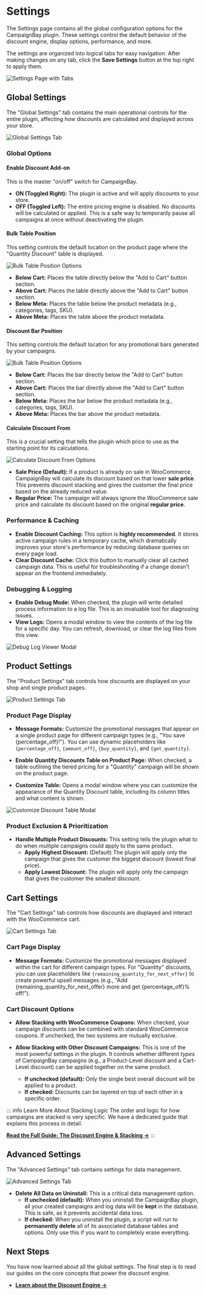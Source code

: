 # Settings

The Settings page contains all the global configuration options for the CampaignBay plugin. These settings control the default behavior of the discount engine, display options, performance, and more.

The settings are organized into logical tabs for easy navigation. After making changes on any tab, click the **Save Settings** button at the top right to apply them.

![Settings Page with Tabs](./public/settings-tabs.png)

## Global Settings

The "Global Settings" tab contains the main operational controls for the entire plugin, affecting how discounts are calculated and displayed across your store.

![Global Settings Tab](./public/settings-global.png)

### Global Options

#### Enable Discount Add-on

This is the master "on/off" switch for CampaignBay.

- **ON (Toggled Right):** The plugin is active and will apply discounts to your store.
- **OFF (Toggled Left):** The entire pricing engine is disabled. No discounts will be calculated or applied. This is a safe way to temporarily pause all campaigns at once without deactivating the plugin.

#### Bulk Table Position

This setting controls the default location on the product page where the "Quantity Discount" table is displayed.

![Bulk Table Position Options](./public/settings-bulk-table-position.png)

- **Below Cart:** Places the table directly below the "Add to Cart" button section.
- **Above Cart:** Places the table directly above the "Add to Cart" button section.
- **Below Meta:** Places the table below the product metadata (e.g., categories, tags, SKU).
- **Above Meta:** Places the table above the product metadata.

#### Discount Bar Position

This setting controls the default location for any promotional bars generated by your campaigns.

![Bulk Table Position Options](./public/settings-discount-bar-position.png)

- **Below Cart:** Places the bar directly below the "Add to Cart" button section.
- **Above Cart:** Places the bar directly above the "Add to Cart" button section.
- **Below Meta:** Places the bar below the product metadata (e.g., categories, tags, SKU).
- **Above Meta:** Places the bar above the product metadata.

#### Calculate Discount From

This is a crucial setting that tells the plugin which price to use as the starting point for its calculations.

![Calculate Discount From Options](./public/settings-calculate-from.png)

- **Sale Price (Default):** If a product is already on sale in WooCommerce, CampaignBay will calculate its discount based on that lower **sale price**. This prevents discount stacking and gives the customer the final price based on the already reduced value.
- **Regular Price:** The campaign will always ignore the WooCommerce sale price and calculate its discount based on the original **regular price**.

### Performance & Caching

- **Enable Discount Caching:** This option is **highly recommended**. It stores active campaign rules in a temporary cache, which dramatically improves your store's performance by reducing database queries on every page load.
- **Clear Discount Cache:** Click this button to manually clear all cached campaign data. This is useful for troubleshooting if a change doesn't appear on the frontend immediately.

### Debugging & Logging

- **Enable Debug Mode:** When checked, the plugin will write detailed process information to a log file. This is an invaluable tool for diagnosing issues.
- **View Logs:** Opens a modal window to view the contents of the log file for a specific day. You can refresh, download, or clear the log files from this view.

![Debug Log Viewer Modal](./public/settings-log-viewer.png)

## Product Settings

The "Product Settings" tab controls how discounts are displayed on your shop and single product pages.

![Product Settings Tab](./public/settings-product.png)

### Product Page Display

- **Message Formats:** Customize the promotional messages that appear on a single product page for different campaign types (e.g., "You save {percentage_off}!"). You can use dynamic placeholders like `{percentage_off}`, `{amount_off}`, `{buy_quantity}`, and `{get_quantity}`.

- **Enable Quantity Discounts Table on Product Page:** When checked, a table outlining the tiered pricing for a "Quantity" campaign will be shown on the product page.
- **Customize Table:** Opens a modal window where you can customize the appearance of the Quantity Discount table, including its column titles and what content is shown.

![Customize Discount Table Modal](./public/settings-customize-table.png)

### Product Exclusion & Prioritization

- **Handle Multiple Product Discounts:** This setting tells the plugin what to do when multiple campaigns could apply to the same product.
  - **Apply Highest Discount:** (Default) The plugin will apply only the campaign that gives the customer the biggest discount (lowest final price).
  - **Apply Lowest Discount:** The plugin will apply only the campaign that gives the customer the smallest discount.

## Cart Settings

The "Cart Settings" tab controls how discounts are displayed and interact with the WooCommerce cart.

![Cart Settings Tab](./public/settings-cart.png)

### Cart Page Display

- **Message Formats:** Customize the promotional messages displayed within the cart for different campaign types. For "Quantity" discounts, you can use placeholders like `{remaining_quantity_for_next_offer}` to create powerful upsell messages (e.g., "Add {remaining_quantity_for_next_offer} more and get {percentage_off}% off!").

### Cart Discount Options

- **Allow Stacking with WooCommerce Coupons:** When checked, your campaign discounts can be combined with standard WooCommerce coupons. If unchecked, the two systems are mutually exclusive.

- **Allow Stacking with Other Discount Campaigns:** This is one of the most powerful settings in the plugin. It controls whether different _types_ of CampaignBay campaigns (e.g., a Product-Level discount and a Cart-Level discount) can be applied together on the same product.
  - **If unchecked (default):** Only the single best overall discount will be applied to a product.
  - **If checked:** Discounts can be layered on top of each other in a specific order.

::: info Learn More About Stacking Logic
The order and logic for how campaigns are stacked is very specific. We have a dedicated guide that explains this process in detail.

**[Read the Full Guide: The Discount Engine & Stacking &rarr;](./core-concepts/understanding-the-engine.md#step-2-stacking-between-discount-groups)**
:::

## Advanced Settings

The "Advanced Settings" tab contains settings for data management.

![Advanced Settings Tab](./public/settings-advanced.png)

- **Delete All Data on Uninstall:** This is a critical data management option.
  - **If unchecked (default):** When you uninstall the CampaignBay plugin, all your created campaigns and log data will be **kept** in the database. This is safe, as it prevents accidental data loss.
  - **If checked:** When you uninstall the plugin, a script will run to **permanently delete** all of its associated database tables and options. Only use this if you want to completely erase everything.

## Next Steps

You have now learned about all the global settings. The final step is to read our guides on the core concepts that power the discount engine.

- **[Learn about the Discount Engine &rarr;](./core-concepts/understanding-the-engine.md)**
